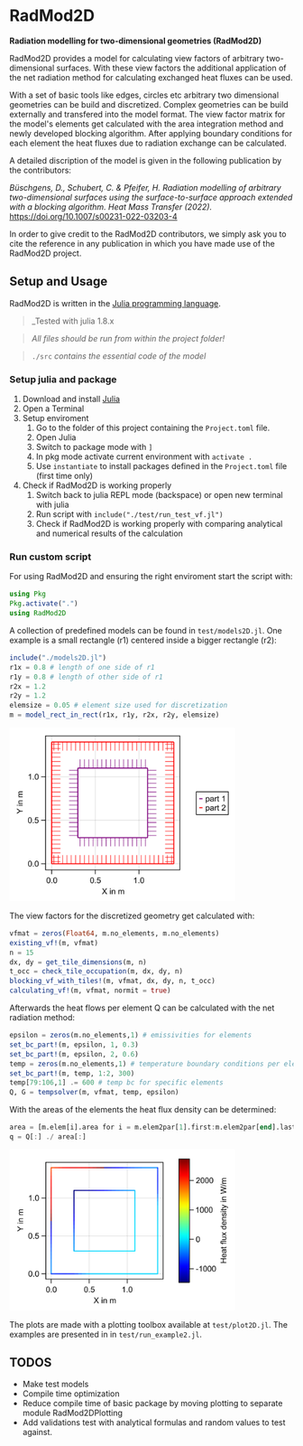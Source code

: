 # RadMod2D

**Radiation modelling for two-dimensional geometries (RadMod2D)**

RadMod2D provides a model for calculating view factors of arbitrary two-dimensional surfaces. With these view factors the additional application of the net radiation method for calculating exchanged heat fluxes can be used.

With a set of basic tools like edges, circles etc arbitrary two dimensional geometries can be build and discretized. Complex geometries can be build externally and transfered into the model format. The view factor matrix for the model's elements get calculated with the area integration method and newly developed blocking algorithm. After applying boundary conditions for each element the heat fluxes due to radiation exchange can be calculated.

A detailed discription of the model is given in the following publication by the contributors:

_Büschgens, D., Schubert, C. & Pfeifer, H. Radiation modelling of arbitrary two-dimensional surfaces using the surface-to-surface approach extended with a blocking algorithm. Heat Mass Transfer (2022)._ https://doi.org/10.1007/s00231-022-03203-4

In order to give credit to the RadMod2D contributors, we simply ask you to cite the reference in any publication in which you have made use of the RadMod2D project.

## Setup and Usage

RadMod2D is written in the [Julia programming language](https://julialang.org/).

> _Tested with julia 1.8.x

> _All files should be run from within the project folder!_

> `./src` _contains the essential code of the model_

### Setup julia and package

1. Download and install [Julia](https://julialang.org/)
2. Open a Terminal
3. Setup enviroment
    1. Go to the folder of this project containing the `Project.toml` file.
    2. Open Julia
    3. Switch to package mode with  `]`
    4. In pkg mode activate current environment with `activate .`
    5. Use `instantiate` to install packages defined in the `Project.toml` file (first time only)
4. Check if RadMod2D is working properly
    1. Switch back to julia REPL mode (backspace) or open new terminal with julia
    2. Run script with `include("./test/run_test_vf.jl")`
    3. Check if RadMod2D is working properly with comparing analytical and numerical results of the calculation
### Run custom script

For using RadMod2D and ensuring the right enviroment start the script with:
```julia
using Pkg
Pkg.activate(".")
using RadMod2D
```
A collection of predefined models can be found in `test/models2D.jl`. One example is a small rectangle (r1) centered inside a bigger rectangle (r2):
```julia
include("./models2D.jl")
r1x = 0.8 # length of one side of r1
r1y = 0.8 # length of other side of r1
r2x = 1.2
r2y = 1.2
elemsize = 0.05 # element size used for discretization
m = model_rect_in_rect(r1x, r1y, r2x, r2y, elemsize)
```

<img src="img/fig_rect_in_rect_mesh2D.png" alt="mesh" width="400"/>

The view factors for the discretized geometry get calculated with:
```julia
vfmat = zeros(Float64, m.no_elements, m.no_elements)
existing_vf!(m, vfmat)
n = 15
dx, dy = get_tile_dimensions(m, n)
t_occ = check_tile_occupation(m, dx, dy, n)
blocking_vf_with_tiles!(m, vfmat, dx, dy, n, t_occ)
calculating_vf!(m, vfmat, normit = true)
```

Afterwards the heat flows per element Q can be calculated with the net radiation method:
```julia
epsilon = zeros(m.no_elements,1) # emissivities for elements
set_bc_part!(m, epsilon, 1, 0.3)
set_bc_part!(m, epsilon, 2, 0.6)
temp = zeros(m.no_elements,1) # temperature boundary conditions per element
set_bc_part!(m, temp, 1:2, 300)
temp[79:106,1] .= 600 # temp bc for specific elements
Q, G = tempsolver(m, vfmat, temp, epsilon)
```

With the areas of the elements the heat flux density can be determined:
```julia
area = [m.elem[i].area for i = m.elem2par[1].first:m.elem2par[end].last]
q = Q[:] ./ area[:]
```
<img src="img/fig_rect_in_rect_q2D.png" alt="heat-flux-density" width="400"/>

The plots are made with a plotting toolbox available at `test/plot2D.jl`. The examples are presented in in `test/run_example2.jl`.

## TODOS
- Make test models 
- Compile time optimization
- Reduce compile time of basic package by moving plotting to separate module RadMod2DPlotting
- Add validations test with analytical formulas and random values to test against.